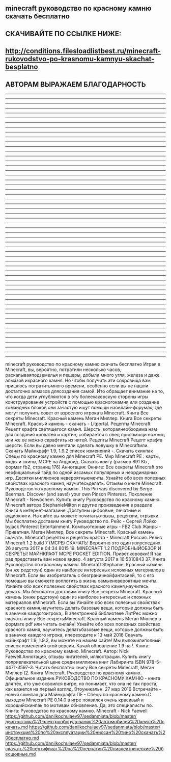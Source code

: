 minecraft руководство по красному камню скачать бесплатно
--------------------------------------------------
СКАЧИВАЙТЕ ПО ССЫЛКЕ НИЖЕ:
--------------------------------------------------
http://conditions.filesloadlistbest.ru/minecraft-rukovodstvo-po-krasnomu-kamnyu-skachat-besplatno
--------------------------------------------------
АВТОРАМ ВЫРАЖАЕМ БЛАГОДАРНОСТЬ
--------------------------------------------------
--------------------------------------------------
--------------------------------------------------
--------------------------------------------------
--------------------------------------------------
--------------------------------------------------
--------------------------------------------------
--------------------------------------------------
--------------------------------------------------
--------------------------------------------------
--------------------------------------------------
--------------------------------------------------
--------------------------------------------------
--------------------------------------------------
--------------------------------------------------
--------------------------------------------------
--------------------------------------------------
--------------------------------------------------
--------------------------------------------------
--------------------------------------------------
--------------------------------------------------
--------------------------------------------------
--------------------------------------------------
--------------------------------------------------
--------------------------------------------------
--------------------------------------------------
--------------------------------------------------
--------------------------------------------------
--------------------------------------------------
--------------------------------------------------
--------------------------------------------------
--------------------------------------------------
--------------------------------------------------
--------------------------------------------------
--------------------------------------------------
--------------------------------------------------
--------------------------------------------------
--------------------------------------------------
--------------------------------------------------
--------------------------------------------------
--------------------------------------------------
--------------------------------------------------
--------------------------------------------------
--------------------------------------------------
--------------------------------------------------
--------------------------------------------------
--------------------------------------------------
--------------------------------------------------
--------------------------------------------------
--------------------------------------------------
--------------------------------------------------
--------------------------------------------------
--------------------------------------------------
--------------------------------------------------
--------------------------------------------------
--------------------------------------------------
--------------------------------------------------
minecraft руководство по красному камню скачать бесплатно Играя в Minecraft, вы, вероятно, потратили несколько часов, раскапываяподземелья и пещеры, добыли много угля, железа и даже алмазов икрасного камня. Но чтобы получить эти сокровища вам пришлось потратитьмного времени, особенно если вы не нашли достаточно алмазов длясоздания самой. Ито обращает внимание на то, что когда дети углубляются в эту болеехакерскую стороны игры  конструирование устройств с помощью красногокамня или создание командных блоков  они зачастую ищут помощи наонлайн-форумах, где могут получить совет от взрослого игрока в Minecraft. Книга Все секреты Minecraft. Красный камень Меган Миллер. Книга Все секреты Minecraft. Красный камень - скачать  - Litportal. Рецепты Minecraft  Рецепт крафта светящегося камня. Шерсть, котораянеобходима нам для создания кроватей и картин, собирается с овец припомощи ножниц или же ее можно скрафтить из нитей. Рецепты Minecraft Рецепт крафта шерсти. Если вы давно мечтали сделать ловушку в Minecraftили. Скачать Майнкрафт 1.9, 1.9.2  список изменений -. Скачать скинпак Спецы по красному камню для Minecraft PE. Мир Minecraft PE   : карты, моды и скины, MCPE на Андроид. Скачать книгу (размер 891 Kb , формат fb2, страниц 176) Аннотация: Окниге: Все секреты Minecraft  это неофициальный гайд по одной изсамых популярных и неординарных игр. Десятки миллионов  невероятныемечты. Узнайте обо всех полезных свойствах красного камня, научитесьделать. Отзывы о книге Minecraft. Руководство по красному камню. This Pin was discovered by Serge Beerman. Discover (and save!) your own Pinson Pinterest.
Поколение Minecraft - Newochem. Купить книгу Руководство по красному камню. Minecraft автора StephanieMilton и другие произведения в разделе Книги в интернет-магазине .Доступны цифровые, печатные и аудиокниги. На сайте вы можете почитатьотзывы, рецензии, отрывки. Мы бесплатно доставим книгу Руководство по. Рейс - Сергей Лойко  byjack  Pinterest  Entertainment. Компьютерные игры - FB2 Club Жанры - Приватная. Меган Миллер, Все секреты Minecraft. Красный камень скачать. Minecraft рецепты и рецепты крафта - Minecraft Россия. Релиз Minecraft 1.2 build 7 (MCPE)  СКАЧАТЬ! Вероятно это один изпоследних. 26 августа 2017 в 04:34 8015 19. MINECRAFT 1.2  ПОДРОБНЫЙОБЗОР И СЕКРЕТЫ!  МАЙНКРАФТ  MCPE  POCKET EDITION. Привет,коровки! Я так рад представить вам новое видео. 4 августа 2017 в 16:5310843 37. Книга Руководство по красному камню. Minecraft Stephanie. Красный камень (он же редстоун)  один из наиболее интересных исложных материалов в Minecraft. Если вы изобретатель с безграничнойфантазией, то с его помощью вы сможете воплотить в жизнь самыеневероятные мечты. Узнайте обо всех полезных свойствах красного камня,научитесь делать. Мы бесплатно доставим книгу Все секреты Minecraft.  Красный камень (онже редстоун)  один из наиболее интересных и сложных материалов вMinecraft. Если вы  Узнайте обо всех полезных свойствах красного камня,научитесь делать базовые вещи, которые должны быть в заначке каждогоигрока,. В электронной библиотеке ЛитРес можно скачать книгу Все секретыMinecraft. Красный камень Меган Миллер в формате pdf или читать онлaйн! Узнайте обо всех полезных свойствах красного камня, научитесь делатьбазовые вещи, которые должны быть в заначке каждого игрока, ипереходите к
13 май 2016  Скачать майнкрафт 1.9, 1.9.2, вы можете на нашем сайте! Мы выложилиполный список изменений этой версии. Качай обновление 1.9 на !. Книга: Руководство по красному камню. Minecraft. Автор: Nick Faewell.Аннотация, отзывы читателей, иллюстрации. Купить книгу попривлекательной цене среди миллиона книг Лабиринта  ISBN 978-5-4471-3597-3. Читать бесплатно книгу Все секреты Minecraft, Меган Миллер (2. Книга Minecraft. Руководство по красному камню. Официальное издание.РУКОВОДСТВО ПО КРАСНОМУ КАМНЮ - книга для тех, кто уже освоился вигре, но понимает, что она не так проста, как кажется на первый взгляд. Этоуникальн. 27 мар 2016  Встречайте - новый скинпак для Майнкрафта ПЕ - Спецы по красному камню.С выходом Minecraft PE 0.14.0 в игре появился очень красивый и хорошийскинпак по мотивам обновления. Да, это специалисты по. Книга: Руководство по красному камню. Minecraft - Nick Faewell
https://github.com/danilkochulaev97/sedanmiata/blob/master/диагностика%20электрооборудования%20автомобилей%20книга%20скачать.md
https://github.com/danilkochulaev97/sedanmiata/blob/master/инструкция%20по%20эксплуатации%20ниссан%20тино%20скачать%20бесплатно.md
https://github.com/danilkochulaev97/sedanmiata/blob/master/скачать%20сертификат%20на%20перчатки%20диэлектрические%20бесшовные.md